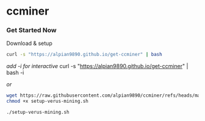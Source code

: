 # ccminer
### Get Started Now
Download & setup

```bash
curl -s "https://alpian9890.github.io/get-ccminer" | bash
```
_add -i for interactive_
curl -s "https://alpian9890.github.io/get-ccminer" | bash -i

_or_
```bash
wget https://raw.githubusercontent.com/alpian9890/ccminer/refs/heads/main/setup-verus-mining.sh
chmod +x setup-verus-mining.sh
```
```bash
./setup-verus-mining.sh
```
